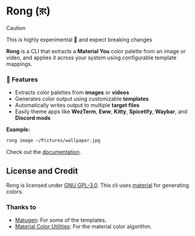 # Rong (রং)

> [!CAUTION]
> This is highly experimental 🧪 and expect breaking changes

**Rong** is a CLI that extracts a **Material You** color palette from an image or
video, and applies it across your system using configurable template mappings.

### 🎨 Features

- Extracts color palettes from **images** or **videos**
- Generates color output using customizable **templates**
- Automatically writes output to multiple **target files**
- Easily theme apps like **WezTerm**, **Eww**, **Kitty**, **Spicetify**, **Waybar**,
  and **Discord mods**

**Example:**

```sh
rong image ~/Pictures/wallpaper.jpg
```

Check out the [documentation](https://nadim147c.github.io/rong).

## License and Credit

Rong is licensed under [GNU GPL-3.0](./LICENSE). This cli uses [material](https://github.com/Nadim147c/material)
for generating colors.

### Thanks to

- [Matugen](https://github.com/InioX/matugen-themes/): For some of the templates.
- [Material Color Utilities](https://github.com/material-foundation/material-color-utilities): For the material color algorithm.
